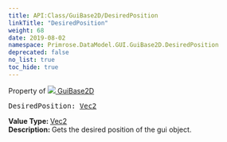 ```yaml
---
title: API:Class/GuiBase2D/DesiredPosition
linkTitle: "DesiredPosition"
weight: 68
date: 2019-08-02
namespace: Primrose.DataModel.GUI.GuiBase2D.DesiredPosition
deprecated: false
no_list: true
toc_hide: true
---
```

Property of <a href="/docs/api-reference/Class/GuiBase2D"><img src="/icons/silk/default.png"/>&nbsp;GuiBase2D</a>
<pre class="method-declaration">
DesiredPosition: <a class="type" href="/docs/api-reference/DataType/Vec2">Vec2</a></pre>
<b>Value Type: </b>
<a class="type" href="/docs/api-reference/DataType/Vec2">Vec2</a>
<br/>
<b>Description: </b>
Gets the desired position of the gui object.

